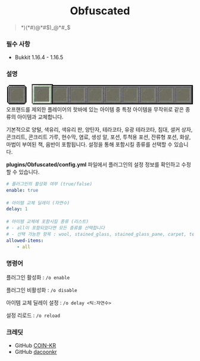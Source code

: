 ﻿<h1 align="center">Obfuscated</h1>

> $*)(*$#)@*#$)_@*#_$ 

### 필수 사항
- Bukkit 1.16.4 - 1.16.5

### 설명

![HotBar](/images/hotbar.png)<br>
오프핸드를 제외한 플레이어의 핫바에 있는 아이템 중 특정 아이템을 무작위로 같은 종류의 아이템과 교체합니다.

기본적으로 양털, 색유리, 색유리 판, 양탄자, 테라코타, 유광 테라코타, 침대, 셜커 상자, 콘크리트, 콘크리트 가루, 현수막, 염료, 생성 알, 포션, 투척용 포션, 잔류형 포션, 화살, 마법이 부여된 책, 음반이 포함됩니다.
설정을 통해 포함시킬 종류를 선택할 수 있습니다.

__plugins/Obfuscated/config.yml__ 파일에서 플러그인의 설정 정보를 확인하고 수정할 수 있습니다.

```yml
# 플러그인의 활성화 여부 (true/false)
enable: true

# 아이템 교체 딜레이 (자연수)
delay: 1

# 아이템 교체에 포함시킬 종류 (리스트)
# - all이 포함되었다면 모든 종류를 선택합니다
# - 선택 가능한 항목 : wool, stained_glass, stained_glass_pane, carpet, terracotta, glazed_terracotta, bed, shulker_box, concrete, concrete_powder, banner, dye, spawn_egg, potion, splash_potion, lingering_potion, tipped_arrow, enchanted_book, music_disc
allowed-items:
	- all
```

### 명령어

플러그인 활성화 :
```/o enable```

플러그인 비활성화 :
```/o disable```

아이템 교체 딜레이 설정 :
```/o delay <틱:자연수>```

설정 리로드 :
```/o reload```

### 크레딧
- GitHub [COIN-KR](https://github.com/COIN-KR)
- GitHub [dacoonkr](https://github.com/dacoonkr)
